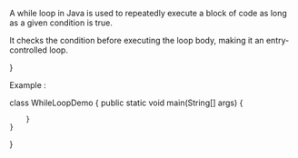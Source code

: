 

A while loop in Java is used to repeatedly execute a block of code as long as a given condition is true.

It checks the condition before executing the loop body, making it an entry-controlled loop.

}


Example :

class WhileLoopDemo 
{
    public static void main(String[] args) 
    {
     

        }
    }
}


